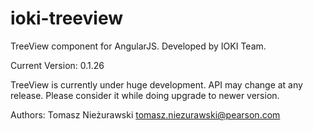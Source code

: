 ioki-treeview
=============

TreeView component for AngularJS. Developed by IOKI Team.

Current Version: 0.1.26

TreeView is currently under huge development. API may change at any release. Please consider it while doing upgrade to newer version.

Authors:
Tomasz Nieżurawski <tomasz.niezurawski@pearson.com>